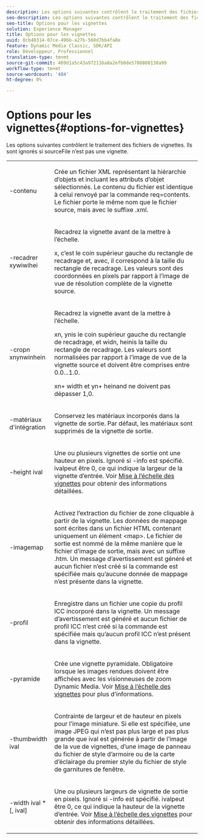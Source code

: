 ```yaml
---
description: Les options suivantes contrôlent le traitement des fichiers de vignettes. Ils sont ignorés si sourceFile n’est pas une vignette.
seo-description: Les options suivantes contrôlent le traitement des fichiers de vignettes. Ils sont ignorés si sourceFile n’est pas une vignette.
seo-title: Options pour les vignettes
solution: Experience Manager
title: Options pour les vignettes
uuid: 0cb40314-07ce-496b-a27b-560d7bb4fa8e
feature: Dynamic Media Classic, SDK/API
role: Développeur, Professionnel
translation-type: tm+mt
source-git-commit: 469d1a5c43a972116a8a2efb0de5708800130a99
workflow-type: tm+mt
source-wordcount: '484'
ht-degree: 0%

---
```



# Options pour les vignettes{#options-for-vignettes}

Les options suivantes contrôlent le traitement des fichiers de vignettes. Ils sont ignorés si sourceFile n’est pas une vignette.

<table id="simpletable_6D0C967EB84947FBAC34B46C4BB23AF0"> 
 <tr class="strow"> 
  <td class="stentry"> <p><span class="codeph"> -contenu</span> </p></td> 
  <td class="stentry"> <p>Crée un fichier XML représentant la hiérarchie d’objets et incluant les attributs d’objet sélectionnés. Le contenu du fichier est identique à celui renvoyé par la commande <span class="codeph"> req=contents</span>. Le fichier porte le même nom que le fichier source, mais avec le suffixe <span class="filepath"> .xml</span>. </p></td> 
 </tr> 
 <tr class="strow"> 
  <td class="stentry"> <p><span class="codeph">-recadrer  <span class="varname"> </span><span class="varname"> </span><span class="varname"> </span><span class="varname"> xywiwihei</span></span> </p></td> 
  <td class="stentry"> <p>Recadrez la vignette avant de la mettre à l’échelle. </p> <p><span class="codeph"><span class="varname"> x</span>,<span class="varname"> </span></span> c’est le coin supérieur gauche du rectangle de recadrage et,  <span class="codeph"><span class="varname"> avec</span>,<span class="varname"> </span></span> il correspond à la taille du rectangle de recadrage. Les valeurs sont des coordonnées en pixels par rapport à l’image de vue de résolution complète de la vignette source. </p></td> 
 </tr> 
 <tr class="strow"> 
  <td class="stentry"> <p><span class="codeph">-cropn  <span class="varname"> </span><span class="varname"> </span><span class="varname"> </span><span class="varname"> xnynwinhein</span></span> </p> </td> 
  <td class="stentry"> <p>Recadrez la vignette avant de la mettre à l’échelle. </p> <p><span class="codeph"><span class="varname"> xn</span>,<span class="varname"> </span></span> ynis le coin supérieur gauche du rectangle de recadrage, et  <span class="codeph"><span class="varname"> widn</span>,<span class="varname"> </span></span> heinis la taille du rectangle de recadrage. Les valeurs sont normalisées par rapport à l’image de vue de la vignette source et doivent être comprises entre 0.0...1.0. </p> <p><span class="codeph"><span class="varname"> xn</span></span>+<span class="codeph"><span class="varname"> </span></span> width et  <span class="codeph"><span class="varname"> yn</span></span>+<span class="codeph"><span class="varname"> </span></span> heinand ne doivent pas dépasser 1,0. </p></td> 
 </tr> 
 <tr class="strow"> 
  <td class="stentry"> <p><span class="codeph"> -matériaux d'intégration</span> </p></td> 
  <td class="stentry"> <p>Conservez les matériaux incorporés dans la vignette de sortie. Par défaut, les matériaux sont supprimés de la vignette de sortie. </p></td> 
 </tr> 
 <tr class="strow"> 
  <td class="stentry"> <p><span class="codeph">-height  <span class="varname"> ival</span></span> </p></td> 
  <td class="stentry"> <p>Une ou plusieurs vignettes de sortie ont une hauteur en pixels. Ignoré si -info est spécifié. <span class="varname"> </span> ivalpeut être 0, ce qui indique la largeur de la vignette d’entrée. Voir <a href="../../../../ir-api/vntc/utilities/c-ir-vignette-converter-vntc/c-ir-vignette-scaling.md#concept-e373a29c2f954df98d704c7723804585" type="concept" format="dita" scope="local"> Mise à l’échelle des vignettes</a> pour obtenir des informations détaillées. </p></td> 
 </tr> 
 <tr class="strow"> 
  <td class="stentry"> <p><span class="codeph"> -imagemap</span> </p></td> 
  <td class="stentry"> <p>Activez l’extraction du fichier de zone cliquable à partir de la vignette. Les données de mappage sont écrites dans un fichier HTML contenant uniquement un élément <span class="codeph"> &lt;map&gt;</span>. Le fichier de sortie est nommé de la même manière que le fichier d’image de sortie, mais avec un suffixe <span class="filepath"> .htm</span>. Un message d’avertissement est généré et aucun fichier n’est créé si la commande est spécifiée mais qu’aucune donnée de mappage n’est présente dans la vignette. </p></td> 
 </tr> 
 <tr class="strow"> 
  <td class="stentry"> <p><span class="codeph"> -profil</span> </p></td> 
  <td class="stentry"> <p>Enregistre dans un fichier une copie du profil ICC incorporé dans la vignette. Un message d’avertissement est généré et aucun fichier de profil ICC n’est créé si la commande est spécifiée mais qu’aucun profil ICC n’est présent dans la vignette. </p></td> 
 </tr> 
 <tr class="strow"> 
  <td class="stentry"> <p><span class="codeph"> -pyramide</span> </p></td> 
  <td class="stentry"> <p>Crée une vignette pyramidale. Obligatoire lorsque les images rendues doivent être affichées avec les visionneuses de zoom Dynamic Media. Voir <a href="../../../../ir-api/vntc/utilities/c-ir-vignette-converter-vntc/c-ir-vignette-scaling.md#concept-e373a29c2f954df98d704c7723804585" type="concept" format="dita" scope="local"> Mise à l’échelle des vignettes</a> pour plus d’informations. </p></td> 
 </tr> 
 <tr class="strow"> 
  <td class="stentry"> <p><span class="codeph">-thumbwidth  <span class="varname"> ival</span></span> </p></td> 
  <td class="stentry"> <p>Contrainte de largeur et de hauteur en pixels pour l’image miniature. Si elle est spécifiée, une image JPEG qui n’est pas plus large et pas plus grande que <span class="varname"> ival</span> est générée à partir de l’image de la vue de vignettes, d’une image de panneau du fichier de style d’armoire ou de la carte d’éclairage du premier style du fichier de style de garnitures de fenêtre. </p></td> 
 </tr> 
 <tr class="strow"> 
  <td class="stentry"> <p><span class="codeph">-width  <span class="varname"> ival</span> *[,<span class="varname"> ival</span>]</span> </p></td> 
  <td class="stentry"> <p>Une ou plusieurs largeurs de vignette de sortie en pixels. Ignoré si <span class="codeph"> -info</span> est spécifié. <span class="varname"> </span> ivalpeut être 0, ce qui indique la hauteur de la vignette d’entrée. Voir <a href="../../../../ir-api/vntc/utilities/c-ir-vignette-converter-vntc/c-ir-vignette-scaling.md#concept-e373a29c2f954df98d704c7723804585" type="concept" format="dita" scope="local"> Mise à l’échelle des vignettes</a> pour obtenir des informations détaillées. </p></td> 
 </tr> 
</table>

